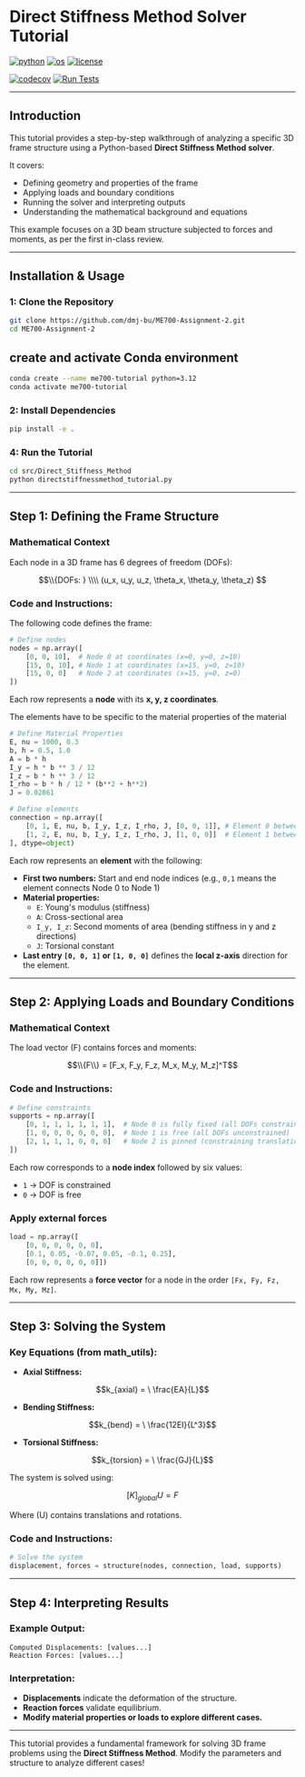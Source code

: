 # Direct Stiffness Method Solver Tutorial

[![python](https://img.shields.io/badge/python-3.12-blue.svg)](https://www.python.org/)
[![os](https://img.shields.io/badge/os-ubuntu%20|%20macos%20|%20windows-blue.svg)](https://github.com/dmj-bu/ME700-Assignment-1)
[![license](https://img.shields.io/badge/license-MIT-green.svg)](https://github.com/dmj-bu/ME700-Assignment-1/blob/main/LICENSE)

[![codecov](https://codecov.io/gh/dmj-bu/ME700-Assignment-1/Elasto_Plastic_Model/graph/badge.svg?token=YOUR_CODECOV_TOKEN)]((https://codecov.io/gh/dmj-bu/ME700-Assignment-1/tree/main/src%2FElasto_Plastic_Model))
[![Run Tests](https://github.com/dmj-bu/ME700-Assignment-2/actions/workflows/tests.yml/badge.svg)](https://github.com/dmj-bu/ME700-Assignment-2/actions/workflows/tests.yml)

---
##  **Introduction**
This tutorial provides a step-by-step walkthrough of analyzing a specific 3D frame structure using a Python-based **Direct Stiffness Method solver**. 

It covers:
- Defining geometry and properties of the frame
- Applying loads and boundary conditions
- Running the solver and interpreting outputs
- Understanding the mathematical background and equations

This example focuses on a 3D beam structure subjected to forces and moments, as per the first in-class review.

---
## Installation & Usage

### 1: Clone the Repository

```bash
git clone https://github.com/dmj-bu/ME700-Assignment-2.git
cd ME700-Assignment-2
```
## **create and activate Conda environment**
```bash
conda create --name me700-tutorial python=3.12
conda activate me700-tutorial
```

### **2: Install Dependencies**
```bash
pip install -e .
```

### 4: Run the Tutorial
```bash
cd src/Direct_Stiffness_Method
python directstiffnessmethod_tutorial.py
```

---

##  **Step 1: Defining the Frame Structure**

### **Mathematical Context**
Each node in a 3D frame has 6 degrees of freedom (DOFs):
```math
\\{DOFs: } \\\\
(u_x, u_y, u_z, \theta_x, \theta_y, \theta_z)

```

###  **Code and Instructions:**
The following code defines the frame:

```python
# Define nodes
nodes = np.array([
    [0, 0, 10],  # Node 0 at coordinates (x=0, y=0, z=10)
    [15, 0, 10], # Node 1 at coordinates (x=15, y=0, z=10)
    [15, 0, 0]   # Node 2 at coordinates (x=15, y=0, z=0)
])
```
Each row represents a **node** with its **x, y, z coordinates**.

The elements have to be specific to the material properties of the material
```python
# Define Material Properties
E, nu = 1000, 0.3
b, h = 0.5, 1.0
A = b * h
I_y = h * b ** 3 / 12
I_z = b * h ** 3 / 12
I_rho = b * h / 12 * (b**2 + h**2) 
J = 0.02861
```
```python
# Define elements
connection = np.array([
    [0, 1, E, nu, b, I_y, I_z, I_rho, J, [0, 0, 1]], # Element 0 between Node 0 and 1
    [1, 2, E, nu, b, I_y, I_z, I_rho, J, [1, 0, 0]]  # Element 1 between Node 1 and 2
], dtype=object)
```
Each row represents an **element** with the following:
- **First two numbers:** Start and end node indices (e.g., `0,1` means the element connects Node 0 to Node 1)
- **Material properties:** 
  - `E`: Young's modulus (stiffness)
  - `A`: Cross-sectional area
  - `I_y, I_z`: Second moments of area (bending stiffness in y and z directions)
  - `J`: Torsional constant
- **Last entry `[0, 0, 1]` or `[1, 0, 0]`** defines the **local z-axis** direction for the element.

---

##  **Step 2: Applying Loads and Boundary Conditions**

###  **Mathematical Context**
The load vector \(F\) contains forces and moments:
```math
\\{F\\} = [F_x, F_y, F_z, M_x, M_y, M_z]^T
```

###  **Code and Instructions:**
```python
# Define constraints
supports = np.array([
    [0, 1, 1, 1, 1, 1, 1],  # Node 0 is fully fixed (all DOFs constrained)
    [1, 0, 0, 0, 0, 0, 0],  # Node 1 is free (all DOFs unconstrained)
    [2, 1, 1, 1, 0, 0, 0]   # Node 2 is pinned (constraining translations, but not rotations)
])
```
Each row corresponds to a **node index** followed by six values:
- `1` → DOF is constrained
- `0` → DOF is free
### Apply external forces
```python
load = np.array([
    [0, 0, 0, 0, 0, 0],
    [0.1, 0.05, -0.07, 0.05, -0.1, 0.25],
    [0, 0, 0, 0, 0, 0]])
```
Each row represents a **force vector** for a node in the order `[Fx, Fy, Fz, Mx, My, Mz]`.

---

##  **Step 3: Solving the System**

###  **Key Equations (from math_utils):**

- **Axial Stiffness:**
```math
k_{axial} = \
\frac{EA}{L}
```
- **Bending Stiffness:**
```math
k_{bend} = \
\frac{12EI}{L^3}
```
- **Torsional Stiffness:**
```math
k_{torsion} = \
\frac{GJ}{L}
```

The system is solved using:
```math
[K]_{global} {U} = {F}
```
Where (U) contains translations and rotations.

###  **Code and Instructions:**
```python
# Solve the system
displacement, forces = structure(nodes, connection, load, supports)
```

---

## **Step 4: Interpreting Results**

### **Example Output:**
```
Computed Displacements: [values...]
Reaction Forces: [values...]
```

### **Interpretation:**
- **Displacements** indicate the deformation of the structure.
- **Reaction forces** validate equilibrium.
- **Modify material properties or loads to explore different cases.**

---
This tutorial provides a fundamental framework for solving 3D frame problems using the **Direct Stiffness Method**. Modify the parameters and structure to analyze different cases!

